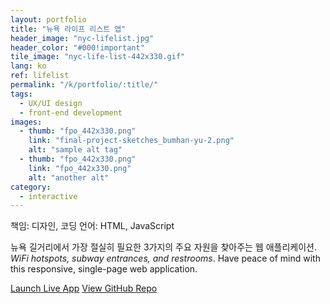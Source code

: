 ```yaml
---
layout: portfolio
title: "뉴욕 라이프 리스트 앱"
header_image: "nyc-lifelist.jpg"
header_color: "#000!important"
tile_image: "nyc-life-list-442x330.gif"
lang: ko
ref: lifelist
permalink: "/k/portfolio/:title/"
tags:
  - UX/UI design
  - front-end development
images:
  - thumb: "fpo_442x330.png"
    link: "final-project-sketches_bumhan-yu-2.png"
    alt: "sample alt tag"
  - thumb: "fpo_442x330.png"
    link: "fpo_442x330.png"
    alt: "another alt"
category:
  - interactive
---
```

<div class="project-info">
  <span>책임:</span> 디자인, 코딩
  <span>언어:</span> HTML, JavaScript
</div>

  뉴욕 길거리에서 가장 절실히 필요한 3가지의 주요 자원을 찾아주는 웹 애플리케이션. *WiFi hotspots, subway entrances, and restrooms*. Have peace of mind with this responsive, single-page web application.

<div class="buttons">
  <span class="unselectable">
  <a href="https://baadaa.github.io/nyc-life-list/" title="Launch live app" target="_blank">Launch Live App</a></span>
  <span class="unselectable"><a href="https://github.com/baadaa/NYC-Life-List" title="GitHub repo" target="_blank">View GitHub Repo</a></span>
</div>
